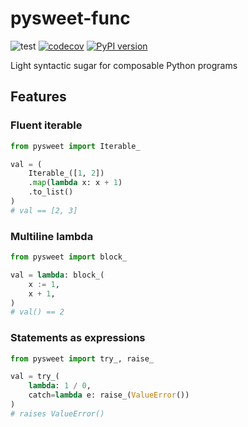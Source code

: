 # pysweet-func

![test](https://github.com/natso26/pysweet-func/actions/workflows/test.yml/badge.svg?branch=main&event=push)
[![codecov](https://codecov.io/gh/natso26/pysweet-func/branch/main/graph/badge.svg)](https://codecov.io/gh/natso26/pysweet-func)
[![PyPI version](https://badge.fury.io/py/pysweet-func.svg)](https://badge.fury.io/py/pysweet-func)

Light syntactic sugar for composable Python programs

## Features

### Fluent iterable

```python
from pysweet import Iterable_

val = (
    Iterable_([1, 2])
    .map(lambda x: x + 1)
    .to_list()
)
# val == [2, 3]
```

### Multiline lambda

```python
from pysweet import block_

val = lambda: block_(
    x := 1,
    x + 1,
)
# val() == 2
```

### Statements as expressions

```python
from pysweet import try_, raise_

val = try_(
    lambda: 1 / 0,
    catch=lambda e: raise_(ValueError())
)
# raises ValueError()
```
